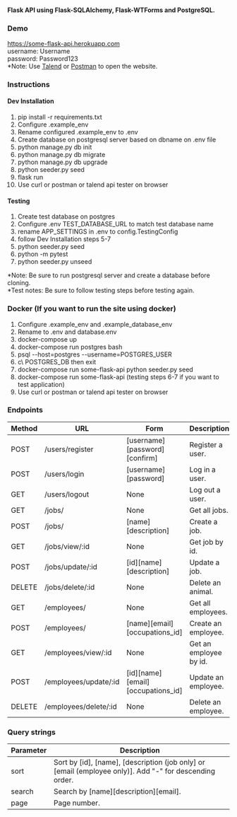 #### Flask API using Flask-SQLAlchemy, Flask-WTForms and PostgreSQL.
### Demo
https://some-flask-api.herokuapp.com \
username: Username \
password: Password123 \
*Note: Use [Talend](https://chrome.google.com/webstore/detail/talend-api-tester-free-ed/aejoelaoggembcahagimdiliamlcdmfm?hl=en) or [Postman](https://www.postman.com/) to open the website.
### Instructions
#### Dev Installation
1. pip install -r requirements.txt 
2. Configure .example_env
3. Rename configured .example_env to .env
4. Create database on postgresql server based on dbname on .env file 
5. python manage.py db init
6. python manage.py db migrate
7. python manage.py db upgrade
8. python seeder.py seed
9. flask run
10. Use curl or postman or talend api tester on browser

#### Testing
1. Create test database on postgres 
2. Configure .env TEST_DATABASE_URL to match test database name
3. rename APP_SETTINGS in .env to config.TestingConfig
4. follow Dev Installation steps 5-7
5. python seeder.py seed
6. python -m pytest
7. python seeder.py unseed

*Note: Be sure to run postgresql server and create a database before cloning. \
*Test notes: Be sure to follow testing steps before testing again. 

### Docker (If you want to run the site using docker)
1. Configure .example_env and .example_database_env
2. Rename to .env and database.env
1. docker-compose up
2. docker-compose run postgres bash
3. psql --host=postgres --username=POSTGRES_USER
4. c\ POSTGRES_DB then exit
5. docker-compose run some-flask-api python seeder.py seed
5. docker-compose run some-flask-api (testing steps 6-7 if you want to test application)
10. Use curl or postman or talend api tester on browser

### Endpoints
|Method|URL|Form|Description|
|------|---|----|-----------|
|POST|/users/register|[username][password][confirm]|Register a user.
|POST|/users/login|[username][password]|Log in a user.
|GET|/users/logout|None|Log out a user.
|GET|/jobs/|None|Get all jobs.
|POST|/jobs/|[name][description]|Create a job.
|GET|/jobs/view/:id|None|Get job by id.
|POST|/jobs/update/:id|[id][name][description]|Update a job.
|DELETE|/jobs/delete/:id|None|Delete an animal.
|GET|/employees/|None|Get all employees.
|POST|/employees/|[name][email][occupations_id]|Create an employee.
|GET|/employees/view/:id|None|Get an employee by id.
|POST|/employees/update/:id|[id][name][email][occupations_id]|Update an employee.
|DELETE|/employees/delete/:id|None|Delete an employee.

### Query strings
|Parameter|Description|
|---------|-----------|
|sort|Sort by [id], [name], [description (job only] or [email (employee only)]. Add "-" for descending order.|
|search|Search by [name][description][email].|
|page|Page number.|